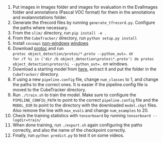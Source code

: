 1. Put images in Images folder and images for evaluation in the EvalImages folder and annotations (Pascal VOC format) for them in the annotations and evalannotations folder.
2. Generate the tfrecord files by running `generate_tfrecord.py`. Configure the paths where necessary.
3. From the `slim/` directory, run `pip install -e .`
5. From the `CubeTracker/` directory, run `python setup.py install`
6. Install `cocoapi` [non-windows](https://github.com/cocodataset/cocoapi) [windows](https://github.com/philferriere/cocoapi)
7. Download [protoc](https://github.com/protocolbuffers/protobuf/releases) and run  
`protoc object_detection/protos/*.proto --python_out=.` or  
`for /f %i in ('dir /b object_detection\protos\*.proto') do protoc object_detection\protos\%i --python_out=.` on windows.
8. Download a starting model from [here](https://github.com/tensorflow/models/blob/master/research/object_detection/g3doc/detection_model_zoo.md), extract it and put the folder in the `CubeTracker/` directory.
9. If using a new `pipeline.config` file, change `num_classes` to 1, and change the paths to the correct ones. It is easier if the pipeline.config file is moved to the CubeTracker directory.
10. Run `./train.sh` to train the model. Make sure to configure the `PIPELINE_CONFIG_PATH` to point to the correct `pipeline.config` file and the `MODEL_DIR` to point to the directory with the downloaded `model.ckpt` files. Also remove the line with `max_evals` and change `num_examples` to 20.
11. Check the training statistics with `tensorboard` by running `tensorboard --logdir=train/`
12. When done training, run `./export.sh` again configuring the paths correctly, and also the name of the checkpoint correctly.
13. Finally, run `python predict.py` to test it on some videos. 